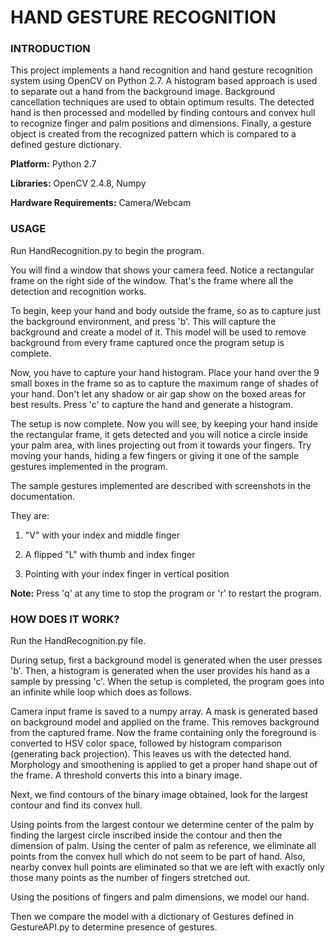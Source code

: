 # HAND GESTURE RECOGNITION

### INTRODUCTION
This project implements a hand recognition and hand gesture recognition system using OpenCV on Python 2.7. A histogram based approach is used to separate out a hand from the background image. Background cancellation techniques are used to obtain optimum results. The detected hand is then processed and modelled by finding contours and convex hull to recognize finger and palm positions and dimensions. Finally, a gesture object is created from the recognized pattern which is compared to a defined gesture dictionary.

**Platform:** Python 2.7

**Libraries:** OpenCV 2.4.8, Numpy

**Hardware Requirements:** Camera/Webcam

### USAGE

Run HandRecognition.py to begin the program.



You will find a window that shows your camera feed. Notice a rectangular frame on the right side of the window. That's the frame where all the detection and recognition works.

To begin, keep your hand and body outside the frame, so as to capture just the background environment, and press 'b'. This will capture the background and create a model of it. This model will be used to remove background from every frame captured once the program setup is complete. 

Now, you have to capture your hand histogram. Place your hand over the 9 small boxes in the frame so as to capture the maximum range of shades of your hand. Don't let any shadow or air gap show on the boxed areas for best results. Press 'c' to capture the hand and generate a histogram. 

The setup is now complete. Now you will see, by keeping your hand inside the rectangular frame, it gets detected and you will notice a circle inside your palm area, with lines projecting out from it towards your fingers. Try moving your hands, hiding a few fingers or giving it one of the sample gestures implemented in the program.

The sample gestures implemented are described with screenshots in the documentation. 

They are:

1. "V" with your index and middle finger

2. A flipped "L" with thumb and index finger

3. Pointing with your index finger in vertical position

**Note:** Press 'q' at any time to stop the program or 'r' to restart the program.

### HOW DOES IT WORK?
Run the HandRecognition.py file.

During setup, first a background model is generated when the user presses 'b'. Then, a histogram is generated when the user provides his hand as a sample by pressing 'c'. When the setup is completed, the program goes into an infinite while loop which does as follows.

Camera input frame is saved to a numpy array. A mask is generated based on background model and applied on the frame. This removes background from the captured frame. Now the frame containing only the foreground is converted to HSV color space, followed by histogram comparison (generating back projection). This leaves us with the detected hand. Morphology and smoothening is applied to get a proper hand shape out of the frame. A threshold converts this into a binary image.

Next, we find contours of the binary image obtained, look for the largest contour and find its convex hull.

Using points from the largest contour we determine center of the palm by finding the largest circle inscribed inside the contour and then the dimension of palm. Using the center of palm as reference, we eliminate all points from the convex hull which do not seem to be part of hand. Also, nearby convex hull points are eliminated so that we are left with exactly only those many points as the number of fingers stretched out.

Using the positions of fingers and palm dimensions, we model our hand.

Then we compare the model with a dictionary of Gestures defined in GestureAPI.py to determine presence of gestures.


